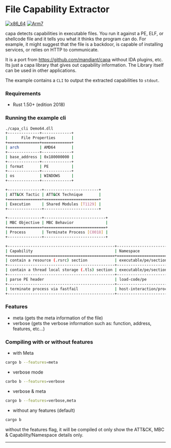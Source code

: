 # File Capability Extractor

[![x86_64](https://github.com/marirs/capa-rs/actions/workflows/linux_x86-64.yml/badge.svg?branch=master)](https://github.com/marirs/capa-rs/actions/workflows/linux_x86-64.yml)
[![Arm7](https://github.com/marirs/capa-rs/actions/workflows/linux_arm7.yml/badge.svg?branch=master)](https://github.com/marirs/capa-rs/actions/workflows/linux_arm7.yml)

capa detects capabilities in executable files. You run it against a PE, ELF, or shellcode file and it tells you what it thinks the program can do. 
For example, it might suggest that the file is a backdoor, is capable of installing services, or relies on HTTP to communicate.

It is a port from https://github.com/mandiant/capa without IDA plugins, etc. Its just a capa library that gives out capability information. 
The Library itself can be used in other applications. 

The example contains a `CLI` to output the extracted capabilities to `stdout`.

### Requirements
- Rust 1.50+ (edition 2018)

### Running the example cli
```bash
./capa_cli Demo64.dll
+--------------+-------------+
|      File Properties       |
+==============+=============+
| arch         | AMD64       |
+--------------+-------------+
| base_address | 0x180000000 |
+--------------+-------------+
| format       | PE          |
+--------------+-------------+
| os           | WINDOWS     |
+--------------+-------------+

+---------------+------------------------+
| ATT&CK Tactic | ATT&CK Technique       |
+===============+========================+
| Execution     | Shared Modules [T1129] |
+---------------+------------------------+

+---------------+---------------------------+
| MBC Objective | MBC Behavior              |
+===============+===========================+
| Process       | Terminate Process [C0018] |
+---------------+---------------------------+

+-----------------------------------------------+------------------------------------+
| Capability                                    | Namespace                          |
+===============================================+====================================+
| contain a resource (.rsrc) section            | executable/pe/section/rsrc         |
+-----------------------------------------------+------------------------------------+
| contain a thread local storage (.tls) section | executable/pe/section/tls          |
+-----------------------------------------------+------------------------------------+
| parse PE header                               | load-code/pe                       |
+-----------------------------------------------+------------------------------------+
| terminate process via fastfail                | host-interaction/process/terminate |
+-----------------------------------------------+------------------------------------+
```

### Features
- meta (gets the meta information of the file)
- verbose (gets the verbose information such as: function, address, features, etc...)

### Compiling with or without features

- with Meta
```bash
cargo b --features=meta
```

- verbose mode
```bash
carbo b --features=verbose
```

- verbose & meta
```bash
cargo b --features=verbose,meta
```

- without any features (default)
```bash
cargo b
```

without the features flag, it will be compiled ot only show the ATT&CK, MBC & Capability/Namespace details only.

---
